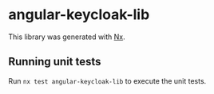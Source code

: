 # angular-keycloak-lib

This library was generated with [Nx](https://nx.dev).

## Running unit tests

Run `nx test angular-keycloak-lib` to execute the unit tests.
